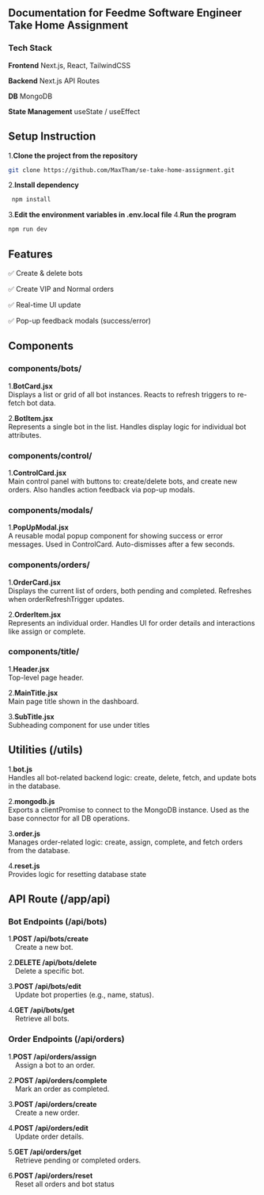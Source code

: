 ## Documentation for Feedme Software Engineer Take Home Assignment

### Tech Stack

**Frontend**
Next.js, React, TailwindCSS

**Backend**
Next.js API Routes

**DB**
MongoDB

**State Management**
useState / useEffect

## Setup Instruction

1.**Clone the project from the repository**

```bash
git clone https://github.com/MaxTham/se-take-home-assignment.git
```

2.**Install dependency**

```bash
 npm install
```

3.**Edit the environment variables in .env.local file**
4.**Run the program**

```bash
npm run dev
```

## Features

✅ Create & delete bots

✅ Create VIP and Normal orders

✅ Real-time UI update

✅ Pop-up feedback modals (success/error)

## Components

### components/bots/

1.**BotCard.jsx**<br>
Displays a list or grid of all bot instances. Reacts to refresh triggers to re-fetch bot data.

2.**BotItem.jsx**<br>
Represents a single bot in the list. Handles display logic for individual bot attributes.

### components/control/

1.**ControlCard.jsx**<br>
Main control panel with buttons to: create/delete bots, and create new orders. Also handles action feedback via pop-up modals.

### components/modals/

1.**PopUpModal.jsx**<br>
A reusable modal popup component for showing success or error messages. Used in ControlCard. Auto-dismisses after a few seconds.

### components/orders/

1.**OrderCard.jsx**<br>
Displays the current list of orders, both pending and completed. Refreshes when orderRefreshTrigger updates.

2.**OrderItem.jsx**<br>
Represents an individual order. Handles UI for order details and interactions like assign or complete.

### components/title/

1.**Header.jsx**<br>
   Top-level page header.

2.**MainTitle.jsx**<br>
Main page title shown in the dashboard.

3.**SubTitle.jsx**<br>
Subheading component for use under titles

## Utilities (/utils)

1.**bot.js**<br>
Handles all bot-related backend logic: create, delete, fetch, and update bots in the database.

2.**mongodb.js**<br>
Exports a clientPromise to connect to the MongoDB instance. Used as the base connector for all DB operations.

3.**order.js**<br>
Manages order-related logic: create, assign, complete, and fetch orders from the database.

4.**reset.js**<br>
Provides logic for resetting database state

## API Route (/app/api)

### Bot Endpoints (/api/bots)

1.**POST /api/bots/create**<br>
 Create a new bot.

2.**DELETE /api/bots/delete**<br>
    Delete a specific bot.

3.**POST /api/bots/edit**<br>
    Update bot properties (e.g., name, status).

4.**GET /api/bots/get**<br>
    Retrieve all bots.

### Order Endpoints (/api/orders)

1.**POST /api/orders/assign**<br>
    Assign a bot to an order.

2.**POST /api/orders/complete**<br>
    Mark an order as completed.

3.**POST /api/orders/create**<br>
    Create a new order.

4.**POST /api/orders/edit**<br>
    Update order details.

5.**GET /api/orders/get**<br>
    Retrieve pending or completed orders.

6.**POST /api/orders/reset**<br>
    Reset all orders and bot status
